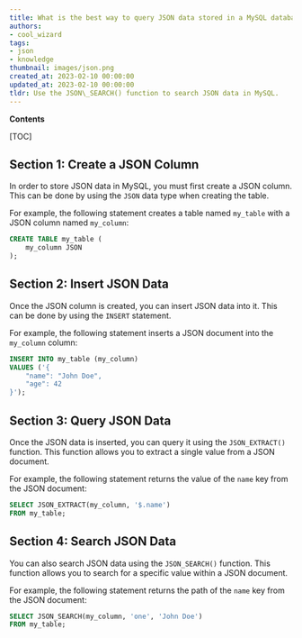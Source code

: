 ```yaml
---
title: What is the best way to query JSON data stored in a MySQL database?
authors:
- cool_wizard
tags:
- json
- knowledge
thumbnail: images/json.png
created_at: 2023-02-10 00:00:00
updated_at: 2023-02-10 00:00:00
tldr: Use the JSON\_SEARCH() function to search JSON data in MySQL.
---
```


**Contents**

[TOC]

## Section 1: Create a JSON Column

In order to store JSON data in MySQL, you must first create a JSON column. This can be done by using the `JSON` data type when creating the table. 

For example, the following statement creates a table named `my_table` with a JSON column named `my_column`:

```sql
CREATE TABLE my_table (
    my_column JSON
);
```

## Section 2: Insert JSON Data

Once the JSON column is created, you can insert JSON data into it. This can be done by using the `INSERT` statement. 

For example, the following statement inserts a JSON document into the `my_column` column:

```sql
INSERT INTO my_table (my_column)
VALUES ('{
    "name": "John Doe",
    "age": 42
}');
```

## Section 3: Query JSON Data

Once the JSON data is inserted, you can query it using the `JSON_EXTRACT()` function. This function allows you to extract a single value from a JSON document. 

For example, the following statement returns the value of the `name` key from the JSON document:

```sql
SELECT JSON_EXTRACT(my_column, '$.name') 
FROM my_table;
```

## Section 4: Search JSON Data

You can also search JSON data using the `JSON_SEARCH()` function. This function allows you to search for a specific value within a JSON document. 

For example, the following statement returns the path of the `name` key from the JSON document:

```sql
SELECT JSON_SEARCH(my_column, 'one', 'John Doe') 
FROM my_table;
```
